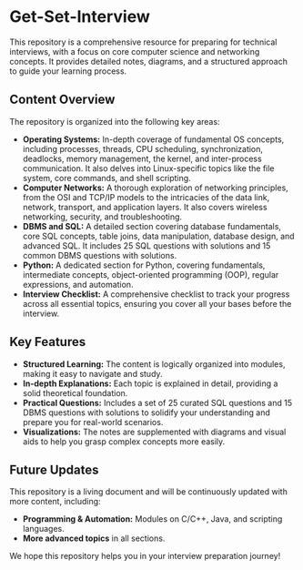 # Get-Set-Interview

This repository is a comprehensive resource for preparing for technical interviews, with a focus on core computer science and networking concepts. It provides detailed notes, diagrams, and a structured approach to guide your learning process.

## Content Overview

The repository is organized into the following key areas:

*   **Operating Systems:** In-depth coverage of fundamental OS concepts, including processes, threads, CPU scheduling, synchronization, deadlocks, memory management, the kernel, and inter-process communication. It also delves into Linux-specific topics like the file system, core commands, and shell scripting.
*   **Computer Networks:** A thorough exploration of networking principles, from the OSI and TCP/IP models to the intricacies of the data link, network, transport, and application layers. It also covers wireless networking, security, and troubleshooting.
*   **DBMS and SQL:** A detailed section covering database fundamentals, core SQL concepts, table joins, data manipulation, database design, and advanced SQL. It includes 25 SQL questions with solutions and 15 common DBMS questions with solutions.
*   **Python:** A dedicated section for Python, covering fundamentals, intermediate concepts, object-oriented programming (OOP), regular expressions, and automation.
*   **Interview Checklist:** A comprehensive checklist to track your progress across all essential topics, ensuring you cover all your bases before the interview.

## Key Features

*   **Structured Learning:** The content is logically organized into modules, making it easy to navigate and study.
*   **In-depth Explanations:** Each topic is explained in detail, providing a solid theoretical foundation.
*   **Practical Questions:** Includes a set of 25 curated SQL questions and 15 DBMS questions with solutions to solidify your understanding and prepare you for real-world scenarios.
*   **Visualizations:** The notes are supplemented with diagrams and visual aids to help you grasp complex concepts more easily.

## Future Updates

This repository is a living document and will be continuously updated with more content, including:

*   **Programming & Automation:** Modules on C/C++, Java, and scripting languages.
*   **More advanced topics** in all sections.

We hope this repository helps you in your interview preparation journey!